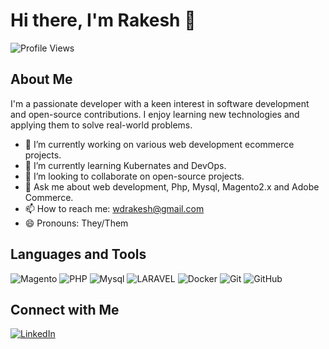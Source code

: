 # Hi there, I'm Rakesh 👋
![Profile Views](https://komarev.com/ghpvc/?username=wdrakesh&color=blue)

## About Me
I'm a passionate developer with a keen interest in software development and open-source contributions. I enjoy learning new technologies and applying them to solve real-world problems.

- 🔭 I’m currently working on various web development ecommerce projects.
- 🌱 I’m currently learning Kubernates and DevOps.
- 👯 I’m looking to collaborate on open-source projects.
- 💬 Ask me about web development, Php, Mysql, Magento2.x and Adobe Commerce.
- 📫 How to reach me: [wdrakesh@gmail.com](mailto:wdrakesh@gmail.com)
- 😄 Pronouns: They/Them

## Languages and Tools
![Magento](https://img.shields.io/badge/-Magento-333333?style=flat&logo=magento)
![PHP](https://img.shields.io/badge/-PHP-333333?style=flat&logo=php)
![Mysql](https://img.shields.io/badge/-mysql-333333?style=flat&logo=mysql)
![LARAVEL](https://img.shields.io/badge/-LARAVEL-333333?style=flat&logo=laravel)
![Docker](https://img.shields.io/badge/-Docker-333333?style=flat&logo=docker)
![Git](https://img.shields.io/badge/-Git-333333?style=flat&logo=git)
![GitHub](https://img.shields.io/badge/-GitHub-333333?style=flat&logo=github)

## Connect with Me
[![LinkedIn](https://img.shields.io/badge/-LinkedIn-blue?style=flat&logo=linkedin)]([https://www.linkedin.com/in/wdrakesh/](https://www.linkedin.com/in/rakesh-gupta-67367b46/))
